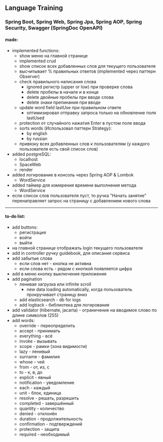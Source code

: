 ## Language Training

### Spring Boot, Spring Web, Spring Jpa, Spring AOP, Spring Security, Swagger (SpringDoc OpenAPI)

#### made:

- implemented functions:
    - show меню на главной странице
    - implemented crud
    - show список всех добавленных слов для текущего пользователя
    - высчитывает % правильных ответов (implemented через паттерн Observer)
    - check правильного написания слова
        - ignored регистр (upper or low) при проверке слова
        - delete пробелы в начале и в конце
        - delete двойные пробелы при вводе слова
        - delete знаки препинания при вводе
    - update word field lastUse при правильном ответе
        - оптимизировал отправку запроса только на обновление поля lastUsed
    - protection от случайного нажатия Enter в пустом поле ввода
    - sorts words (Использовал паттерн Strategy):
        - by english
        - by russian
    - привязку всех добавленных слов к пользователям (у каждого пользователя есть свой список слов)
- added postgreSQL:
    - localhost
    - SpaceWeb
    - render
- added логирование в консоль через Spring AOP & Lombok
    - WordService
- added таймер для измерения времени выполнения метода
    - WordService
- если список слов пользователя пуст, то ручка "Начать занятие" перенаправляет запрос на страницу с добавлением нового слова

---

#### to-do list:

- add buttons:
    - регистрация
    - войти
    - выйти
- на главной странице отображать login текущего пользователя
- add in controller ручку guidebook, для описания сервиса
- add забытые слова
  - если слов нет - кнопка не активна
  - если слова есть - рядом с кнопкой появляется цифра
- add в меню кнопку выключения приложения
- add pagination
    - ленивая загрузка или infinite scroll
        - new data loading automatically, когда пользователь прокручивает страницу вниз
    - add elasticsearch - db for logs
    - add logback - библиотека для логирования
- add validator (hibernate, jacarta) - ограничение на вводимое слово по длине символов (255)
- add words:
    - override - переопределить
    - accept - принимать
    - everything - всё
    - invoke - вызывать
    - scope - рамки (зона видимости)
    - lazy - ленивый
    - surname - фамилия
    - whose - чей
    - from - от, из, с
    - to - к, в, до
    - explicit - явный
    - notification - уведомление
    - each - каждый
    - unit - блок, единица
    - resolve - решать, разрешить
    - completed - завершённый
    - quantity - количество
    - denied - отклонён
    - duration - продолжительность
    - confirmation - подтверждений
    - protection - защита
    - required - необходимый
